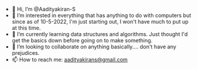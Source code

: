 - 👋 Hi, I’m @Aadityakiran-S
- 👀 I’m interested in everything that has anything to do with computers but since as of 10-5-2022, I'm just starting out, I won't have much to put up at this time.
- 🌱 I’m currently learning data structures and algorithms. Just thought I'd get the basics down before going on to make something. 
- 💞️ I’m looking to collaborate on anything basically.... don't have any prejudices. 
- 📫 How to reach me: aadityakirans@gmail.com

<!---
Aadityakiran-S/Aadityakiran-S is a ✨ special ✨ repository because its `README.md` (this file) appears on your GitHub profile.
You can click the Preview link to take a look at your changes.
--->
